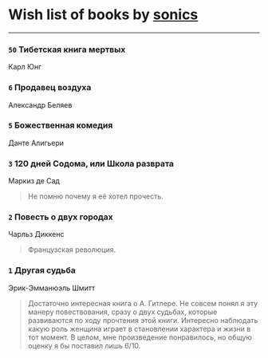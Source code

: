 # Wish list of books by [sonics](http://vk.com/id5880221)
---

### `50` Тибетская книга мертвых
Карл Юнг

### `6` Продавец воздуха
Александр Беляев

### `5` Божественная комедия
Данте Алигьери

### `3` 120 дней Содома, или Школа разврата
Маркиз де Сад
> Не помню почему я её хотел прочесть.

### `2` Повесть о двух городах
Чарльз Диккенс
> Французская революция.

### `1` Другая судьба
Эрик-Эмманюэль Шмитт
> Достаточно интересная книга о А. Гитлере. Не совсем понял я эту манеру повествования, сразу о двух судьбах, которые развиваются по ходу прочтения этой книги. Интересно наблюдать какую роль женщина играет в становлении характера и жизни в тот момент. В целом, мне произведение понравилось, но общую оценку я бы поставил лишь 6/10.

